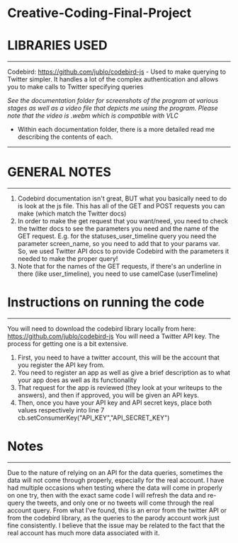 # Creative-Coding-Final-Project


# LIBRARIES USED
_________________________________________________________________
Codebird: https://github.com/jublo/codebird-js
    - Used to make querying to Twitter simpler. It handles a lot of the complex authentication and allows you to make calls to Twitter specifying queries


*See the documentation folder for screenshots of the program at various stages as well as a video file that depicts me using the program. Please note that the video is .webm which is compatible with VLC*
- Within each documentation folder, there is a more detailed read me describing the contents of each.
_________________________________________________________________
 

# GENERAL NOTES
_________________________________________________________________
1. Codebird documentation isn't great, BUT what you basically need to do is look at the js file. This has all of the GET and POST requests you can make (which match the Twitter docs)
2. In order to make the get request that you want/need, you need to check the twitter docs to see the parameters you need and the name of the GET request. 
    E.g. for the statuses_user_timeline query you need the parameter screen_name, so you need to add that to your params var. So, we used Twitter API docs to provide Codebird
    with the parameters it needed to make the proper query!
3. Note that for the names of the GET requests, if there's an underline in there (like user_timeline), you need to use camelCase (userTimeline)


# Instructions on running the code
_________________________________________________________________
You will need to download the codebird library locally from here: https://github.com/jublo/codebird-js
You will need a Twitter API key. The process for getting one is a bit extensive. 
1. First, you need to have a twitter account, this will be the account that you register the API key from.
2. You need to register an app as well as give a brief description as to what your app does as well as its functionality
3. That request for the app is reviewed (they look at your writeups to the answers), and then if approved, you will be given an API keys.
4. Then, once you have your API key and API secret keys, place both values respectively into line 7
    cb.setConsumerKey("API_KEY","API_SECRET_KEY")

# Notes
_________________________________________________________________
Due to the nature of relying on an API for the data queries, sometimes the data will not come through properly, especially for the real account. 
I have had multiple occasions when testing where the data will come in properly on one try, then with the exact same code I will refresh the data and re-query the tweets, and only one or no tweets will come through the real account query. From what I've found, this is an error from the twitter API or from the codebird library, as the queries to the parody account work just fine consistently. I believe that the issue may be related to the fact that the real account has much more data associated with it.